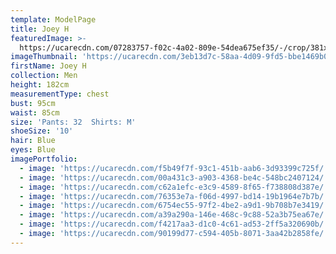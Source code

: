 ```yaml
---
template: ModelPage
title: Joey H
featuredImage: >-
  https://ucarecdn.com/07283757-f02c-4a02-809e-54dea675ef35/-/crop/381x256/0,28/-/preview/
imageThumbnail: 'https://ucarecdn.com/3eb13d7c-58aa-4d09-9fd5-bbe1469b0e3b/'
firstName: Joey H
collection: Men
height: 182cm
measurementType: chest
bust: 95cm
waist: 85cm
size: 'Pants: 32  Shirts: M'
shoeSize: '10'
hair: Blue
eyes: Blue
imagePortfolio:
  - image: 'https://ucarecdn.com/f5b49f7f-93c1-451b-aab6-3d93399c725f/'
  - image: 'https://ucarecdn.com/00a431c3-a903-4368-be4c-548bc2407124/'
  - image: 'https://ucarecdn.com/c62a1efc-e3c9-4589-8f65-f738808d387e/'
  - image: 'https://ucarecdn.com/76353e7a-f06d-4997-bd14-19b1964e7b7b/'
  - image: 'https://ucarecdn.com/6754ec55-97f2-4be2-a9d1-9b708b7e3419/'
  - image: 'https://ucarecdn.com/a39a290a-146e-468c-9c88-52a3b75ea67e/'
  - image: 'https://ucarecdn.com/f4217aa3-d1c0-4c61-ad53-2ff5a320690b/'
  - image: 'https://ucarecdn.com/90199d77-c594-405b-8071-3aa42b2858fe/'
---
```


